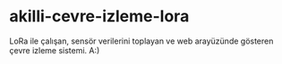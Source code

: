 # akilli-cevre-izleme-lora
LoRa ile çalışan, sensör verilerini toplayan ve web arayüzünde gösteren çevre izleme sistemi.
A:)
